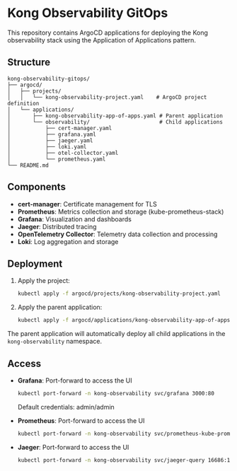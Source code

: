 # Kong Observability GitOps

This repository contains ArgoCD applications for deploying the Kong observability stack using the Application of Applications pattern.

## Structure

```
kong-observability-gitops/
├── argocd/
│   ├── projects/
│   │   └── kong-observability-project.yaml    # ArgoCD project definition
│   └── applications/
│       ├── kong-observability-app-of-apps.yaml # Parent application
│       └── observability/                      # Child applications
│           ├── cert-manager.yaml
│           ├── grafana.yaml
│           ├── jaeger.yaml
│           ├── loki.yaml
│           ├── otel-collector.yaml
│           └── prometheus.yaml
└── README.md
```

## Components

- **cert-manager**: Certificate management for TLS
- **Prometheus**: Metrics collection and storage (kube-prometheus-stack)
- **Grafana**: Visualization and dashboards
- **Jaeger**: Distributed tracing
- **OpenTelemetry Collector**: Telemetry data collection and processing
- **Loki**: Log aggregation and storage

## Deployment

1. Apply the project:
   ```bash
   kubectl apply -f argocd/projects/kong-observability-project.yaml
   ```

2. Apply the parent application:
   ```bash
   kubectl apply -f argocd/applications/kong-observability-app-of-apps.yaml
   ```

The parent application will automatically deploy all child applications in the `kong-observability` namespace.

## Access

- **Grafana**: Port-forward to access the UI
  ```bash
  kubectl port-forward -n kong-observability svc/grafana 3000:80
  ```
  Default credentials: admin/admin

- **Prometheus**: Port-forward to access the UI
  ```bash
  kubectl port-forward -n kong-observability svc/prometheus-kube-prometheus-prometheus 9090:9090
  ```

- **Jaeger**: Port-forward to access the UI
  ```bash
  kubectl port-forward -n kong-observability svc/jaeger-query 16686:16686
  ```